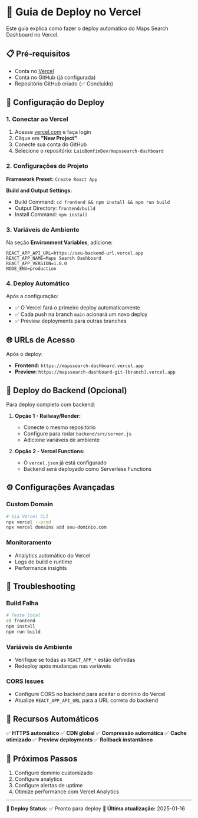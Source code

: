 # 🚀 Guia de Deploy no Vercel

Este guia explica como fazer o deploy automático do Maps Search Dashboard no Vercel.

## 📋 Pré-requisitos

- Conta no [Vercel](https://vercel.com)
- Conta no GitHub (já configurada)
- Repositório GitHub criado (✅ Concluído)

## 🔧 Configuração do Deploy

### 1. Conectar ao Vercel

1. Acesse [vercel.com](https://vercel.com) e faça login
2. Clique em **"New Project"**
3. Conecte sua conta do GitHub
4. Selecione o repositório: `LaioBomfimDev/mapssearch-dashboard`

### 2. Configurações do Projeto

**Framework Preset:** `Create React App`

**Build and Output Settings:**
- Build Command: `cd frontend && npm install && npm run build`
- Output Directory: `frontend/build`
- Install Command: `npm install`

### 3. Variáveis de Ambiente

Na seção **Environment Variables**, adicione:

```
REACT_APP_API_URL=https://seu-backend-url.vercel.app
REACT_APP_NAME=Maps Search Dashboard
REACT_APP_VERSION=1.0.0
NODE_ENV=production
```

### 4. Deploy Automático

Após a configuração:
- ✅ O Vercel fará o primeiro deploy automaticamente
- ✅ Cada push na branch `main` acionará um novo deploy
- ✅ Preview deployments para outras branches

## 🌐 URLs de Acesso

Após o deploy:
- **Frontend:** `https://mapssearch-dashboard.vercel.app`
- **Preview:** `https://mapssearch-dashboard-git-[branch].vercel.app`

## 🔄 Deploy do Backend (Opcional)

Para deploy completo com backend:

1. **Opção 1 - Railway/Render:**
   - Conecte o mesmo repositório
   - Configure para rodar `backend/src/server.js`
   - Adicione variáveis de ambiente

2. **Opção 2 - Vercel Functions:**
   - O `vercel.json` já está configurado
   - Backend será deployado como Serverless Functions

## ⚙️ Configurações Avançadas

### Custom Domain
```bash
# Via Vercel CLI
npx vercel --prod
npx vercel domains add seu-dominio.com
```

### Monitoramento
- Analytics automático do Vercel
- Logs de build e runtime
- Performance insights

## 🐛 Troubleshooting

### Build Falha
```bash
# Teste local
cd frontend
npm install
npm run build
```

### Variáveis de Ambiente
- Verifique se todas as `REACT_APP_*` estão definidas
- Redeploy após mudanças nas variáveis

### CORS Issues
- Configure CORS no backend para aceitar o domínio do Vercel
- Atualize `REACT_APP_API_URL` para a URL correta do backend

## 📱 Recursos Automáticos

✅ **HTTPS automático**
✅ **CDN global**
✅ **Compressão automática**
✅ **Cache otimizado**
✅ **Preview deployments**
✅ **Rollback instantâneo**

## 🎯 Próximos Passos

1. Configure domínio customizado
2. Configure analytics
3. Configure alertas de uptime
4. Otimize performance com Vercel Analytics

---

**🚀 Deploy Status:** ✅ Pronto para deploy
**📝 Última atualização:** 2025-01-16